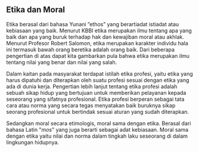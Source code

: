 ## Etika dan Moral
  Etika  berasal dari bahasa Yunani ”ethos” yang berartiadat istiadat atau kebiasaan yang baik. Menurut KBBI etika merupakan ilmu tentang apa yang baik dan apa yang buruk terhadap hak dan kewajiban moral atau akhlak. Menurut Profesor Robert Salomon, etika merupakan karakter individu hala ini termasuk bawah orang beretika adalah orang baik. Dari beberapa pengertian di atas dapat kita gambarkan pula bahwa etika merupakan ilmu tentang nilai yang benar dan nilai yang salah. 
  
  Dalam kaitan pada masyarakat terdapat istilah etika profesi, yaitu etika yang harus dipatuhi dan diterapkan oleh suatu profesi sesuai dengan etika yang ada di dunia kerja. Pengertian lebih lanjut tentang etika profesi adalah sebuah sikap hidup yang bertujuan untuk memberikan pelayanan kepada seseorang yang sifatnya profesional. Etika profesi berperan sebagai tata cara atau norma yang secara tegas menyatakan baik buruknya sikap seorang profesional untuk bertindak sesuai aturan yang sudah diterapkan.
  
  Sedangkan moral secara etimologis, moral sama dengan etika. Berasal dari bahasa Latin "_mos_" yang juga berarti sebagai adat kebiasaan. Moral sama dengan etika yaitu nilai dan norma dalam tingkah laku seseorang di dalam lingkungan hidupnya.
